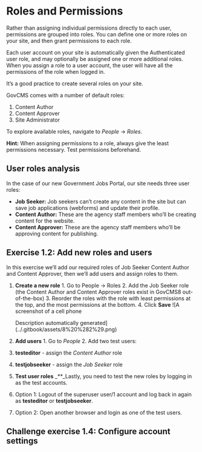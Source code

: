 # Roles and Permissions

Rather than assigning individual permissions directly to each user, permissions are grouped into roles. You can define one or more roles on your site, and then grant permissions to each role.

Each user account on your site is automatically given the Authenticated user role, and may optionally be assigned one or more additional roles. When you assign a role to a user account, the user will have all the permissions of the role when logged in.

It’s a good practice to create several roles on your site.

GovCMS comes with a number of default roles:

1. Content Author
2. Content Approver
3. Site Administrator

To explore available roles, navigate to _People_ → _Roles_.

**Hint:** When assigning permissions to a role, always give the least permissions necessary. Test permissions beforehand.

## User roles analysis

In the case of our new Government Jobs Portal, our site needs three user roles:

* **Job Seeker:** Job seekers can’t create any content in the site but can save job applications \(webforms\) and update their profile.
* **Content Author:** These are the agency staff members who’ll be creating content for the website.
* **Content Approver:** These are the agency staff members who’ll be approving content for publishing.

## **Exercise 1.2:** Add new roles and users

In this exercise we’ll add our required roles of Job Seeker Content Author and Content Approver, then we’ll add users and assign roles to them.

1. **Create a new role** 1. Go to People → Roles 2. Add the Job Seeker role \(the Content Author and Content Approver roles exist in GovCMS8 out-of-the-box\) 3. Reorder the roles with the role with least permissions at the top, and the most permissions at the bottom. 4. Click **Save** !\[A screenshot of a cell phone

   Description automatically generated\]\(../.gitbook/assets/8%20%282%29.png\)

2. **Add users** 1. Go to _People_ 2. Add two test users:
3. **testeditor** - assign the _Content Author_ role
4. **testjobseeker** - assign the _Job Seeker_ role
5. **Test user roles** \__\*\*_\_Lastly, you need to test the new roles by logging in as the test accounts.
6. Option 1: Logout of the superuser user/1 account and log back in again as **testeditor** or **testjobseeker**.
7. Option 2: Open another browser and login as one of the test users.

## **Challenge exercise 1.4:** Configure account settings

